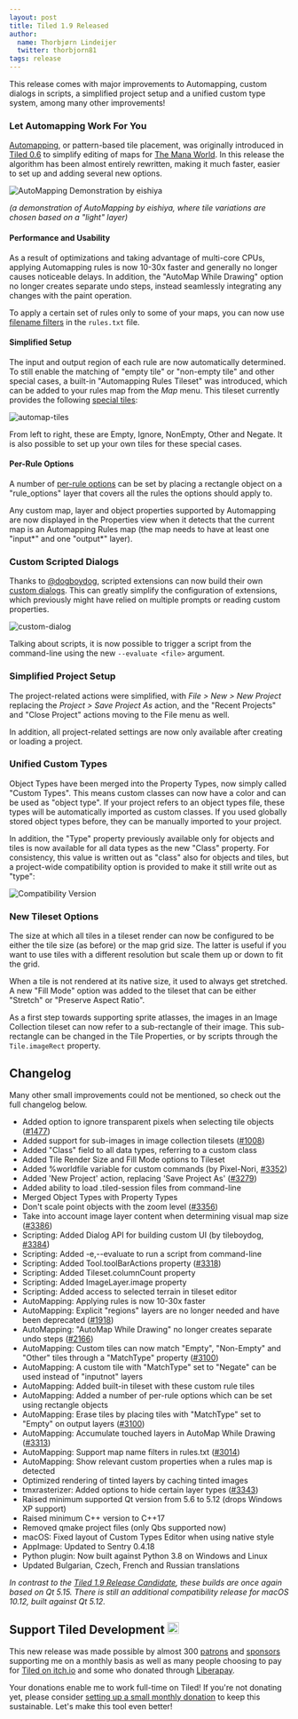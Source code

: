 ```yaml
---
layout: post
title: Tiled 1.9 Released
author:
  name: Thorbjørn Lindeijer
  twitter: thorbjorn81
tags: release
---
```


This release comes with major improvements to Automapping, custom dialogs in scripts, a simplified project setup and a unified custom type system, among many other improvements!

### Let Automapping Work For You

[Automapping][], or pattern-based tile placement, was originally introduced in [Tiled 0.6][] to simplify editing of maps for [The Mana World][]. In this release the algorithm has been almost entirely rewritten, making it much faster, easier to set up and adding several new options.

![AutoMapping Demonstration by eishiya](/img/posts/2022-04-automapping-by-eishiya.gif)

_(a demonstration of AutoMapping by eishiya, where tile variations are chosen based on a "light" layer)_

#### Performance and Usability

As a result of optimizations and taking advantage of multi-core CPUs, applying Automapping rules is now 10-30x faster and generally no longer causes noticeable delays. In addition, the "AutoMap While Drawing" option no longer creates separate undo steps, instead seamlessly integrating any changes with the paint operation.

To apply a certain set of rules only to some of your maps, you can now use [filename filters][] in the ``rules.txt`` file.

#### Simplified Setup

The input and output region of each rule are now automatically determined. To still enable the matching of "empty tile" or "non-empty tile" and other special cases, a built-in "Automapping Rules Tileset" was introduced, which can be added to your rules map from the _Map_ menu. This tileset currently provides the following [special tiles][]:

![automap-tiles](/img/posts/2022-06-automap-tiles.svg)

From left to right, these are Empty, Ignore, NonEmpty, Other and Negate. It is also possible to set up your own tiles for these special cases.

#### Per-Rule Options

A number of [per-rule options][] can be set by placing a rectangle object on a "rule_options" layer that covers all the rules the options should apply to.

Any custom map, layer and object properties supported by Automapping are now displayed in the Properties view when it detects that the current map is an Automapping Rules map (the map needs to have at least one "input\*" and one "output\*" layer).

### Custom Scripted Dialogs

Thanks to [@dogboydog](https://github.com/dogboydog), scripted extensions can now build their own [custom dialogs][]. This can greatly simplify the configuration of extensions, which previously might have relied on multiple prompts or reading custom properties.

![custom-dialog](/img/posts/2022-06-custom-dialog.png)

Talking about scripts, it is now possible to trigger a script from the command-line using the new `--evaluate <file>` argument.

### Simplified Project Setup

The project-related actions were simplified, with _File > New > New Project_ replacing the _Project > Save Project As_ action, and the "Recent Projects" and "Close Project" actions moving to the File menu as well.

In addition, all project-related settings are now only available after creating or loading a project.

### Unified Custom Types

Object Types have been merged into the Property Types, now simply called "Custom Types". This means custom classes can now have a color and can be used as "object type". If your project refers to an object types file, these types will be automatically imported as custom classes. If you used globally stored object types before, they can be manually imported to your project.

In addition, the "Type" property previously available only for objects and tiles is now available for all data types as the new "Class" property. For consistency, this value is written out as "class" also for objects and tiles, but a project-wide compatibility option is provided to make it still write out as "type":

![Compatibility Version](/img/posts/2022-06-compatibility-version.png)

### New Tileset Options

The size at which all tiles in a tileset render can now be configured to be either the tile size (as before) or the map grid size. The latter is useful if you want to use tiles with a different resolution but scale them up or down to fit the grid.

When a tile is not rendered at its native size, it used to always get stretched. A new "Fill Mode" option was added to the tileset that can be either "Stretch" or "Preserve Aspect Ratio".

As a first step towards supporting sprite atlasses, the images in an Image Collection tileset can now refer to a sub-rectangle of their image. This sub-rectangle can be changed in the Tile Properties, or by scripts through the `Tile.imageRect` property.

## Changelog

Many other small improvements could not be mentioned, so check out the full changelog below.

*   Added option to ignore transparent pixels when selecting tile objects ([#1477](https://github.com/mapeditor/tiled/issues/1477))
*   Added support for sub-images in image collection tilesets ([#1008](https://github.com/mapeditor/tiled/issues/1008))
*   Added "Class" field to all data types, referring to a custom class
*   Added Tile Render Size and Fill Mode options to Tileset
*   Added %worldfile variable for custom commands (by Pixel-Nori, [#3352](https://github.com/mapeditor/tiled/pull/3352))
*   Added 'New Project' action, replacing 'Save Project As' ([#3279](https://github.com/mapeditor/tiled/issues/3279))
*   Added ability to load .tiled-session files from command-line
*   Merged Object Types with Property Types
*   Don't scale point objects with the zoom level ([#3356](https://github.com/mapeditor/tiled/issues/3356))
*   Take into account image layer content when determining visual map size ([#3386](https://github.com/mapeditor/tiled/issues/3386))
*   Scripting: Added Dialog API for building custom UI (by tileboydog, [#3384](https://github.com/mapeditor/tiled/pull/3384))
*   Scripting: Added -e,--evaluate to run a script from command-line
*   Scripting: Added Tool.toolBarActions property ([#3318](https://github.com/mapeditor/tiled/issues/3318))
*   Scripting: Added Tileset.columnCount property
*   Scripting: Added ImageLayer.image property
*   Scripting: Added access to selected terrain in tileset editor
*   AutoMapping: Applying rules is now 10-30x faster
*   AutoMapping: Explicit "regions" layers are no longer needed and have been deprecated ([#1918](https://github.com/mapeditor/tiled/issues/1918))
*   AutoMapping: "AutoMap While Drawing" no longer creates separate undo steps ([#2166](https://github.com/mapeditor/tiled/issues/2166))
*   AutoMapping: Custom tiles can now match "Empty", "Non-Empty" and "Other" tiles through a "MatchType" property ([#3100](https://github.com/mapeditor/tiled/issues/3100))
*   AutoMapping: A custom tile with "MatchType" set to "Negate" can be used instead of "inputnot" layers
*   AutoMapping: Added built-in tileset with these custom rule tiles
*   AutoMapping: Added a number of per-rule options which can be set using rectangle objects
*   AutoMapping: Erase tiles by placing tiles with "MatchType" set to "Empty" on output layers ([#3100](https://github.com/mapeditor/tiled/issues/3100))
*   AutoMapping: Accumulate touched layers in AutoMap While Drawing ([#3313](https://github.com/mapeditor/tiled/issues/3313))
*   AutoMapping: Support map name filters in rules.txt ([#3014](https://github.com/mapeditor/tiled/issues/3014))
*   AutoMapping: Show relevant custom properties when a rules map is detected
*   Optimized rendering of tinted layers by caching tinted images
*   tmxrasterizer: Added options to hide certain layer types ([#3343](https://github.com/mapeditor/tiled/issues/3343))
*   Raised minimum supported Qt version from 5.6 to 5.12 (drops Windows XP support)
*   Raised minimum C++ version to C++17
*   Removed qmake project files (only Qbs supported now)
*   macOS: Fixed layout of Custom Types Editor when using native style
*   AppImage: Updated to Sentry 0.4.18
*   Python plugin: Now built against Python 3.8 on Windows and Linux
*   Updated Bulgarian, Czech, French and Russian translations

_In contrast to the [Tiled 1.9 Release Candidate][], these builds are once again based on Qt 5.15. There is still an additional compatibility release for macOS 10.12, built against Qt 5.12._

## Support Tiled Development <img src="/img/heart.png" style="width: 1em;" title=":heart:" class="emoji" alt=":heart:">

This new release was made possible by almost 300 [patrons][Patreon] and
[sponsors][sponsors] supporting me on a monthly basis as well as many people
choosing to pay for [Tiled on itch.io][Itch] and some who donated through
[Liberapay][Liberapay].

Your donations enable me to work full-time on Tiled! If you're not donating
yet, please consider [setting up a small monthly donation][donate] to keep
this sustainable. Let's make this tool even better!

[Patreon]: https://www.patreon.com/bjorn
[sponsors]: https://github.com/sponsors/bjorn
[donate]: https://www.mapeditor.org/donate
[Itch]: https://thorbjorn.itch.io/tiled
[Liberapay]: https://liberapay.com/Tiled/
[Automapping]: https://doc.mapeditor.org/en/stable/manual/automapping/
[Tiled 1.9 Release Candidate]: https://www.mapeditor.org/2022/06/22/tiled-1-9-release-candidate.html
[The Mana World]: https://www.themanaworld.org/
[Tiled 0.6]: https://www.mapeditor.org/2011/01/26/tiled-qt-060-released.html
[special tiles]: https://doc.mapeditor.org/en/stable/manual/automapping/#matching-special-cases
[rules file]: https://doc.mapeditor.org/en/stable/manual/automapping/#setting-up-the-rules-file
[filename filters]: https://doc.mapeditor.org/en/stable/manual/automapping/#setting-up-the-rules-file
[per-rule options]: https://doc.mapeditor.org/en/stable/manual/automapping/#object-properties
[custom dialogs]: https://doc.mapeditor.org/docs/scripting/classes/Dialog.html

